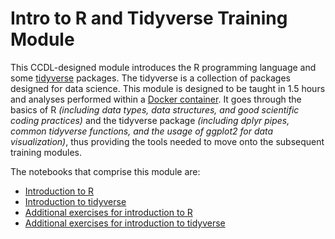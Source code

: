 # Intro to R and Tidyverse Training Module

This CCDL-designed module introduces the R programming language and some [tidyverse](https://www.tidyverse.org/) packages.
The tidyverse is a collection of packages designed for data science.
This module is designed to be taught in 1.5 hours and analyses performed within a [Docker container](https://github.com/AlexsLemonade/training-modules/tree/master/docker-install).
It goes through the basics of R _(including data types, data structures, and good scientific coding practices)_ and the tidyverse package _(including dplyr pipes, common tidyverse functions, and the usage of ggplot2 for data visualization)_, thus providing the tools needed to move onto the subsequent training modules.

The notebooks that comprise this module are: 
 
* [Introduction to R](https://alexslemonade.github.io/training-modules/intro-to-R-tidyverse/01-intro-to-r.nb.html)  
* [Introduction to tidyverse](https://alexslemonade.github.io/training-modules/intro-to-R-tidyverse/02-intro_to_tidyverse.nb.html)
* [Additional exercises for introduction to R](https://github.com/AlexsLemonade/training-modules/blob/master/intro-to-R-tidyverse/03-intro_to_r_exercise.Rmd)  
* [Additional exercises for introduction to tidyverse](https://github.com/AlexsLemonade/training-modules/blob/master/intro-to-R-tidyverse/04-intro_to_tidyverse_exercise.Rmd)  

